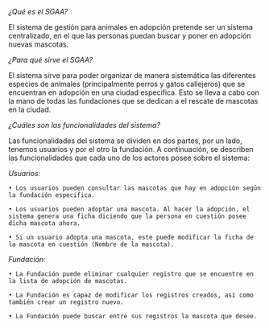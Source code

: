 *¿Qué es el SGAA?*

El sistema de gestión para animales en adopción pretende ser un sistema centralizado, en el que las personas puedan buscar y poner en adopción nuevas mascotas. 

*¿Para qué sirve el SGAA?*

El sistema sirve para poder organizar de manera sistemática las diferentes especies de animales (principalmente perros y gatos callejeros) que se encuentran en adopción en una ciudad especifica. Esto se lleva a cabo con la mano de todas las fundaciones que se dedican a el rescate de mascotas en la ciudad.

*¿Cuáles son las funcionalidades del sistema?*

Las funcionalidades del sistema se dividen en dos partes, por un lado, tenemos usuarios y por el otro la fundación. A continuación, se describen las funcionalidades que cada uno de los actores posee sobre el sistema:

*Usuarios:*

    • Los usuarios pueden consultar las mascotas que hay en adopción según la fundación especifica.
    
    • Los usuarios pueden adoptar una mascota. Al hacer la adopción, el sistema genera una ficha diciendo que la persona en cuestión posee dicha mascota ahora.
    
    • Si un usuario adopta una mascota, este puede modificar la ficha de la mascota en cuestión (Nombre de la mascota).  
    
*Fundación:*

    • La Fundación puede eliminar cualquier registro que se encuentre en la lista de adopción de mascotas.
    
    • La Fundación es capaz de modificar los registros creados, así como también crear un registro nuevo.
    
    • La Fundación puede buscar entre sus registros la mascota que desee.
